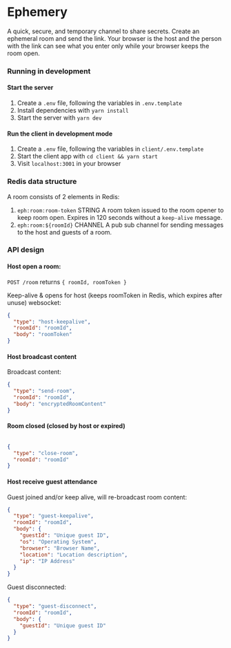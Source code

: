 # Ephemery

A quick, secure, and temporary channel to share secrets.  Create an ephemeral room and send the link.  Your browser is the host and the person with the link can see what you enter only while your browser keeps the room open.

### Running in development

#### Start the server

1. Create a `.env` file, following the variables in `.env.template`
2. Install dependencies with `yarn install`
3. Start the server with `yarn dev`

#### Run the client in development mode

1. Create a `.env` file, following the variables in `client/.env.template`
2. Start the client app with `cd client && yarn start`
3. Visit `localhost:3001` in your browser


### Redis data structure

A room consists of 2 elements in Redis:

1. `eph:room:room-token` STRING A room token issued to the room opener to keep room open.  Expires in 120 seconds without a `keep-alive` message.
2. `eph:room:${roomId}` CHANNEL A pub sub channel for sending messages to the host and guests of a room.


### API design

#### Host open a room:

`POST /room` returns `{ roomId, roomToken }`

Keep-alive & opens for host (keeps roomToken in Redis, which expires after unuse) websocket:
```json
{
  "type": "host-keepalive",
  "roomId": "roomId",
  "body": "roomToken"
}
```


#### Host broadcast content

Broadcast content:
```json
{
  "type": "send-room",
  "roomId": "roomId",
  "body": "encryptedRoomContent"
}
```

#### Room closed (closed by host or expired)

```json

{
  "type": "close-room",
  "roomId": "roomId"
}

```


#### Host receive guest attendance

Guest joined and/or keep alive, will re-broadcast room content:
```json
{
  "type": "guest-keepalive",
  "roomId": "roomId",
  "body": {
    "guestId": "Unique guest ID",
    "os": "Operating System",
    "browser": "Browser Name",
    "location": "Location description",
    "ip": "IP Address"
  }
}
```

Guest disconnected:
```json
{
  "type": "guest-disconnect",
  "roomId": "roomId",
  "body": {
    "guestId": "Unique guest ID"
  }
}
```





